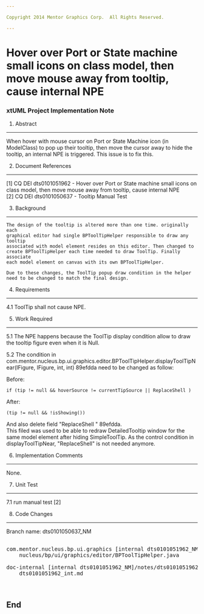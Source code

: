 ```yaml
---

Copyright 2014 Mentor Graphics Corp.  All Rights Reserved.

---
```


# Hover over Port or  State machine small icons on class model, then move mouse away from tooltip, cause internal NPE
### xtUML Project Implementation Note

1. Abstract
-----------
  When hover with mouse cursor on Port or State Machine icon (in ModelClass) to
 pop up their tooltip, then move the cursor away to hide the tooltip, an 
 internal NPE is triggered. This issue is to fix this.


2. Document References
----------------------
[1] CQ DEI dts0101051962 - Hover over Port or  State machine small icons on 
		class model, then move mouse away from tooltip, cause internal NPE  
[2] CQ DEI  dts0101050637 - Tooltip Manual Test  

3. Background
-------------
	The design of the tooltip is altered more than one time. originally each
    graphical editor had single BPToolTipHelper responsible to draw any tooltip
    associated with model element resides on this editor. Then changed to
    create BPToolTipHelper each time needed to draw ToolTip. Finally associate
    each model element on canvas with its own BPToolTipHelper.

	Due to these changes, the ToolTip popup draw condition in the helper 
    need to be changed to match the final design.

4. Requirements
---------------
4.1 ToolTip shall not cause NPE.

5. Work Required
----------------
5.1 The NPE happens because the ToolTip display condition allow to draw the 
	tooltip figure even when it is Null.
    
5.2 The condition in com.mentor.nucleus.bp.ui.graphics.editor.BPToolTipHelper.displayToolTipNear(IFigure, IFigure, int, int) 89efdda
	need to be changed as follow: 

Before:  

	if (tip != null && hoverSource != currentTipSource || ReplaceShell )  

After:  

	(tip != null && !isShowing())  


And also delete field "ReplaceShell " 89efdda.  
This filed was used to be able to redraw DetailedTooltip window for the 
same model element after hiding SimpleToolTip. As the control condition in
displayToolTipNear, "ReplaceShell" is not needed anymore.
 

6. Implementation Comments
--------------------------
None.

7. Unit Test
------------
7.1 run manual test [2]

8. Code Changes
---------------
Branch name: dts0101050637_NM

<pre>

com.mentor.nucleus.bp.ui.graphics [internal dts0101051962_NM]/src/com/mentor/
    nucleus/bp/ui/graphics/editor/BPToolTipHelper.java

doc-internal [internal dts0101051962_NM]/notes/dts0101051962/
    dts0101051962_int.md


</pre>

End
---

